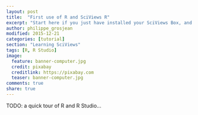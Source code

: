 ```yaml
---
layout: post
title:  "First use of R and SciViews R"
excerpt: "Start here if you just have installed your SciViews Box, and want to get operational as quickly as possible."
author: philippe_grosjean
modified: 2015-12-21
categories: [tutorial]
section: "Learning SciViews"
tags: [R, R Studio]
image:
  feature: banner-computer.jpg
  credit: pixabay
  creditlink: https://pixabay.com
  teaser: banner-computer.jpg
comments: true
share: true
---
```


TODO: a quick tour of R and R Studio...
